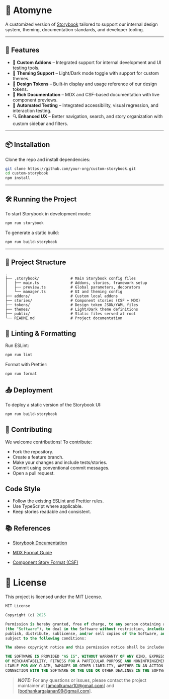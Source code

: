 # 📘 Atomyne
A customized version of [Storybook](https://storybook.js.org/) tailored to support our internal design system, theming, documentation standards, and developer tooling.

---

## 🚀 Features

- 🔧 **Custom Addons** – Integrated support for internal development and UI testing tools.
- 🎨 **Theming Support** – Light/Dark mode toggle with support for custom themes.
- 📐 **Design Tokens** – Built-in display and usage reference of our design tokens.
- 📝 **Rich Documentation** – MDX and CSF-based documentation with live component previews.
- 🧪 **Automated Testing** – Integrated accessibility, visual regression, and interaction testing.
- 🔍 **Enhanced UX** – Better navigation, search, and story organization with custom sidebar and filters.

---

## 📦 Installation

Clone the repo and install dependencies:

```bash
git clone https://github.com/your-org/custom-storybook.git
cd custom-storybook
npm install
```
---

## 🛠️ Running the Project
To start Storybook in development mode:

```bash
npm run storybook
```
To generate a static build:

```bash
npm run build-storybook
```

---
## 📁 Project Structure

```
.
├── .storybook/              # Main Storybook config files
│   ├── main.ts              # Addons, stories, framework setup
│   ├── preview.ts           # Global parameters, decorators
│   └── manager.ts           # UI and theming config
├── addons/                  # Custom local addons
├── stories/                 # Component stories (CSF + MDX)
├── tokens/                  # Design token JSON/YAML files
├── themes/                  # Light/Dark theme definitions
├── public/                  # Static files served at root
└── README.md                # Project documentation
```
## 🧹 Linting & Formatting
Run ESLint:

```bash
npm run lint
```
Format with Prettier:
```bash
npm run format
```

## 📤 Deployment
To deploy a static version of the Storybook UI:

```bash
npm run build-storybook
```

## 🤝 Contributing
We welcome contributions! To contribute:
* Fork the repository.
* Create a feature branch.
* Make your changes and include tests/stories.
* Commit using conventional commit messages.
* Open a pull request.

## Code Style
* Follow the existing ESLint and Prettier rules.
* Use TypeScript where applicable.
* Keep stories readable and consistent.

## 📚 References
* [Storybook Documentation](https://storybook.js.org/docs)

* [MDX Format Guide](https://storybook.js.org/docs/writing-docs/mdx)

* [Component Story Format (CSF)](https://storybook.js.org/docs/writing-stories/introduction)

# 📄 License
This project is licensed under the MIT License.
```sql
MIT License

Copyright (c) 2025 

Permission is hereby granted, free of charge, to any person obtaining a copy of this software and associated documentation files 
(the "Software"), to deal in the Software without restriction, including without limitation the rights to use, copy, modify, merge, 
publish, distribute, sublicense, and/or sell copies of the Software, and to permit persons to whom the Software is furnished to do so, 
subject to the following conditions:

The above copyright notice and this permission notice shall be included in all copies or substantial portions of the Software.

THE SOFTWARE IS PROVIDED "AS IS", WITHOUT WARRANTY OF ANY KIND, EXPRESS OR IMPLIED, INCLUDING BUT NOT LIMITED TO THE WARRANTIES 
OF MERCHANTABILITY, FITNESS FOR A PARTICULAR PURPOSE AND NONINFRINGEMENT. IN NO EVENT SHALL THE AUTHORS OR COPYRIGHT HOLDERS BE 
LIABLE FOR ANY CLAIM, DAMAGES OR OTHER LIABILITY, WHETHER IN AN ACTION OF CONTRACT, TORT OR OTHERWISE, ARISING FROM, OUT OF OR IN 
CONNECTION WITH THE SOFTWARE OR THE USE OR OTHER DEALINGS IN THE SOFTWARE.
```


> **_NOTE:_** For any questions or issues, please contact the project maintainer at [amoolkumar10@gmail.com] and [bodhankargajanan99@gmail.com].
